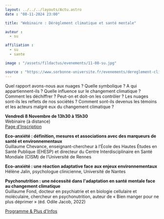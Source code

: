 ```yaml
---
layout: ../../../layouts/Actu.astro
date : "08-11-2024 23:00"

title: "Webinaire : Dérèglement climatique et santé mentale"

auteur :
  - su

affiliation :
  - su
  - sante

image : "/assets/fildactus/evenements/11-08-su.jpg"

source : "https://www.sorbonne-universite.fr/evenements/dereglement-climatique-et-sante-mentale"
---
```


Quel rapport avons-nous aux nuages ? Quelle symbolique ? A qui appartiennent-ils ? Quelle influence sur le changement climatique ? Comment les déchiffrer ? Peut-on et doit-on les contrôler ? Les nuages sont-ils les reflets de nos sociétés ? Comment sont-ils devenus les témoins et les acteurs malgré eux du changement climatique ?

__Vendredi 8 Novembre de 13h30 à 15h30__  
Webinaire (à distance)  
[Page d'Inscription](https://lime3-app2.sorbonne-universite.fr/index.php/775754)

__Eco-anxiété : définition, mesures et associations avec des marqueurs de santé et environnementaux__  
Guillaume Chevance, enseignant-chercheur à l’École des Hautes Études en Santé Publique (EHESP) et directeur du Centre Interdisciplinaire en Santé Mondiale (CISM) de l’Université de Rennes

__Eco-anxiété : une réaction adaptative face aux enjeux environnementaux__  
Hélène Jalin, psychologue clinicienne, Université de Nantes

__Psychonutrition : une nécessité dans l'adaptation en santé mentale face au changement climatique__  
Guillaume Fond, docteur en psychiatrie et en biologie cellulaire et moléculaire, chercheur en psychonutrition, auteur de « Bien manger pour ne plus déprimer » (éd. Odile Jacob, 2022)

[Programme & Plus d'Infos](https://ite.sorbonne-universite.fr/actualites-ite/dereglement-climatique-et-sante-mentale)

